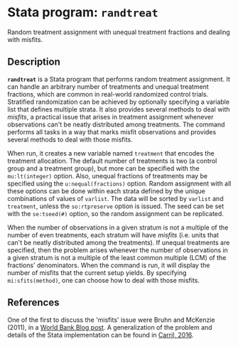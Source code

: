# Stata program: `randtreat`
Random treatment assignment with unequal treatment fractions and dealing with misfits.

## Description
**`randtreat`** is a Stata program that performs random treatment assignment. It can handle an arbitrary number of treatments and unequal treatment fractions, which are common in real-world randomized control trials. Stratified randomization can be achieved by optionally specifying a variable list that defines multiple strata. It also provides several methods to deal with *misfits*, a practical issue that arises in treatment assignment whenever observations can't be neatly distributed among treatments. The command performs all tasks in a way that marks misfit observations and provides several methods to deal with those misfits.

When run, it creates a new variable named `treatment` that encodes the treatment allocation. The default number of treatments is two (a control group and a treatment group), but more can be specified with the `mu:lt(integer)` option. Also, unequal fractions of treatments may be specified using the  `u:nequal(fractions)` option. Random assignment with all these options can be done within each strata defined by the unique combinations of values of `varlist`. The data will be sorted by `varlist` and `treatment`, unless the `so:rtpreserve` option is issued. The seed can be set with the `se:tseed(#)` option, so the random assignment can be replicated.

When the number of observations in a given stratum is not a multiple of the number of even treatments, each stratum will have *misfits* (i.e. units that can't be neatly distributed among the treatments). If unequal treatments are specified, then the problem arises whenever the number of observations in a given stratum is not a multiple of the least common multiple (LCM) of the fractions' denominators. When the command is run, it will display the number of misfits that the current setup yields. By specifying `mi:sfits(method)`, one can choose how to deal with those misfits.

## References
One of the first to discuss the 'misfits' issue were Bruhn and McKenzie (2011),
in a [World Bank Blog post](http://blogs.worldbank.org/impactevaluations/tools-of-the-trade-doing-stratified-randomization-with-unequal-numbers-in-some-strata). A generalization of the problem and details of the Stata implementation can be found in 
[Carril, 2016](https://www.researchgate.net/publication/292091060_Dealing_with_misfits_in_random_treatment_assignment).
